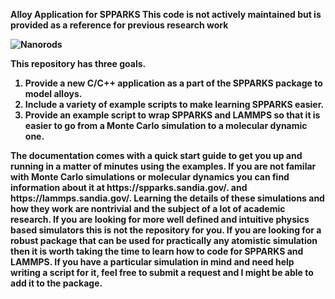 <b>Alloy Application for SPPARKS<b>
  <b>This code is not actively maintained but is provided as a reference for previous research work<b>

![Nanorods](doc/doc_dependencies/movie.gif)

This repository has three goals. 

<ol>
<li>Provide a new C/C++ application as a part of the SPPARKS package to model alloys.</li>

<li>Include a variety of example scripts to make learning SPPARKS easier.</li>

<li>Provide an example script to wrap SPPARKS and LAMMPS so that it is easier to go from a Monte Carlo simulation to a molecular dynamic one.  </li>
</ol>

<p>
The documentation comes with a quick start guide to get you up and running in a matter of minutes using the examples.  If you are not familar with Monte Carlo simulations or molecular dynamics you can find information about it at https://spparks.sandia.gov/. and https://lammps.sandia.gov/. Learning the details of these simulations and how they work are nontrivial and the subject of a lot of academic research. If you are looking for more well defined and intuitive physics based simulators this is not the repository for you. If you are looking for a robust package that can be used for practically any atomistic simulation then it is worth taking the time to learn how to code for SPPARKS and LAMMPS. If you have a particular simulation in mind and need help writing a script for it, feel free to submit a request and I might be able to add it to the package. 
</p>
